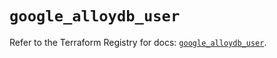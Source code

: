 # `google_alloydb_user`

Refer to the Terraform Registry for docs: [`google_alloydb_user`](https://registry.terraform.io/providers/hashicorp/google/6.38.0/docs/resources/alloydb_user).
